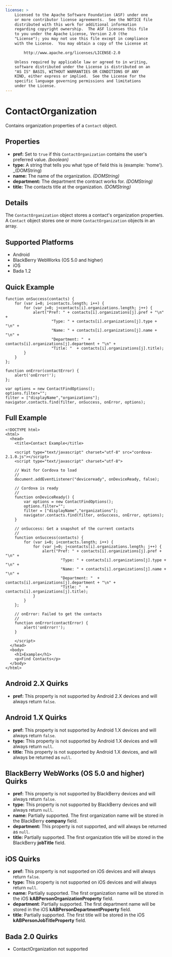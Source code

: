 ```yaml
---
license: >
    Licensed to the Apache Software Foundation (ASF) under one
    or more contributor license agreements.  See the NOTICE file
    distributed with this work for additional information
    regarding copyright ownership.  The ASF licenses this file
    to you under the Apache License, Version 2.0 (the
    "License"); you may not use this file except in compliance
    with the License.  You may obtain a copy of the License at

        http://www.apache.org/licenses/LICENSE-2.0

    Unless required by applicable law or agreed to in writing,
    software distributed under the License is distributed on an
    "AS IS" BASIS, WITHOUT WARRANTIES OR CONDITIONS OF ANY
    KIND, either express or implied.  See the License for the
    specific language governing permissions and limitations
    under the License.
---
```


ContactOrganization
===================

Contains organization properties of a `Contact` object.

Properties
----------
- __pref:__ Set to `true` if this `ContactOrganization` contains the user's preferred value. _(boolean)_
- __type:__ A string that tells you what type of field this is (example: 'home'). _(DOMString)
- __name:__ The name of the organization. _(DOMString)_
- __department:__ The department the contract works for. _(DOMString)_
- __title:__ The contacts title at the organization. _(DOMString)_

Details
-------

The `ContactOrganization` object stores a contact's organization properties.  A `Contact` object stores one or more `ContactOrganization` objects in an array. 

Supported Platforms
-------------------

- Android
- BlackBerry WebWorks (OS 5.0 and higher)
- iOS
- Bada 1.2

Quick Example
-------------

    function onSuccess(contacts) {
		for (var i=0; i<contacts.length; i++) {
			for (var j=0; j<contacts[i].organizations.length; j++) {
				alert("Pref: " + contacts[i].organizations[j].pref + "\n" +
						"Type: " + contacts[i].organizations[j].type + "\n" +
						"Name: " + contacts[i].organizations[j].name + "\n" + 
						"Department: "  + contacts[i].organizations[j].department + "\n" + 
						"Title: "  + contacts[i].organizations[j].title);
			}
		}
    };

    function onError(contactError) {
        alert('onError!');
    };

    var options = new ContactFindOptions();
	options.filter="";
	filter = ["displayName","organizations"];
    navigator.contacts.find(filter, onSuccess, onError, options);

Full Example
------------

    <!DOCTYPE html>
    <html>
      <head>
        <title>Contact Example</title>

        <script type="text/javascript" charset="utf-8" src="cordova-2.1.0.js"></script>
        <script type="text/javascript" charset="utf-8">

        // Wait for Cordova to load
        //
        document.addEventListener("deviceready", onDeviceReady, false);

        // Cordova is ready
        //
        function onDeviceReady() {
			var options = new ContactFindOptions();
			options.filter="";
			filter = ["displayName","organizations"];
			navigator.contacts.find(filter, onSuccess, onError, options);
        }
    
        // onSuccess: Get a snapshot of the current contacts
        //
		function onSuccess(contacts) {
			for (var i=0; i<contacts.length; i++) {
				for (var j=0; j<contacts[i].organizations.length; j++) {
					alert("Pref: " + contacts[i].organizations[j].pref + "\n" +
							"Type: " + contacts[i].organizations[j].type + "\n" +
							"Name: " + contacts[i].organizations[j].name + "\n" + 
							"Department: "  + contacts[i].organizations[j].department + "\n" + 
							"Title: "  + contacts[i].organizations[j].title);
				}
			}
		};
    
        // onError: Failed to get the contacts
        //
        function onError(contactError) {
            alert('onError!');
        }

        </script>
      </head>
      <body>
        <h1>Example</h1>
        <p>Find Contacts</p>
      </body>
    </html>
	

Android 2.X Quirks
------------------

- __pref:__ This property is not supported by Android 2.X devices and will always return `false`.

Android 1.X Quirks
------------------

- __pref:__ This property is not supported by Android 1.X devices and will always return `false`.
- __type:__ This property is not supported by Android 1.X devices and will always return `null`.
- __title:__ This property is not supported by Android 1.X devices, and will always be returned as `null`. 

BlackBerry WebWorks (OS 5.0 and higher) Quirks
--------------------------------------------
- __pref:__ This property is not supported by BlackBerry devices and will always return `false`.
- __type:__ This property is not supported by BlackBerry devices and will always return `null`.
- __name:__ Partially supported.  The first organization name will be stored in the BlackBerry __company__ field.
- __department:__ This property is not supported, and will always be returned as `null`.
- __title:__ Partially supported.  The first organization title will be stored in the BlackBerry __jobTitle__ field.

iOS Quirks
-----------
- __pref:__ This property is not supported on iOS devices and will always return `false`.
- __type:__ This property is not supported on iOS devices and will always return `null`.
- __name:__ Partially supported.  The first organization name will be stored in the iOS __kABPersonOrganizationProperty__ field.
- __department__: Partially supported.  The first department name will be stored in the iOS __kABPersonDepartmentProperty__ field.
- __title__: Partially supported.  The first title will be stored in the iOS __kABPersonJobTitleProperty__ field.

Bada 2.0 Quirks
---------------
- ContactOrganization not supported

